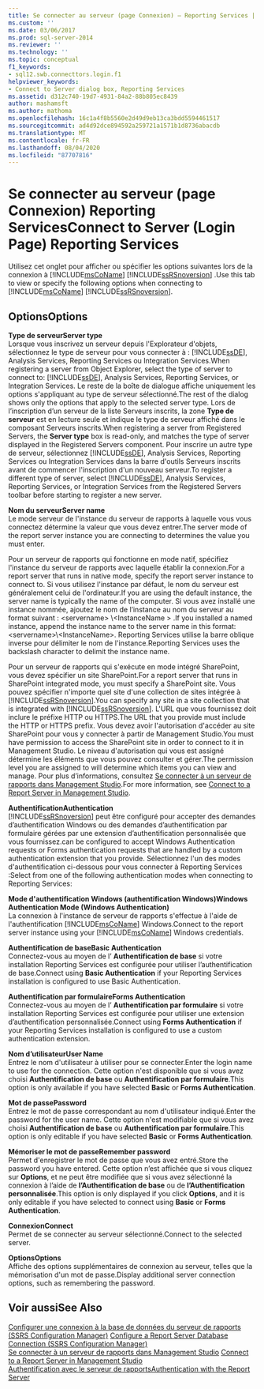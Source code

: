 ```yaml
---
title: Se connecter au serveur (page Connexion) — Reporting Services | Microsoft Docs
ms.custom: ''
ms.date: 03/06/2017
ms.prod: sql-server-2014
ms.reviewer: ''
ms.technology: ''
ms.topic: conceptual
f1_keywords:
- sql12.swb.connecttors.login.f1
helpviewer_keywords:
- Connect to Server dialog box, Reporting Services
ms.assetid: d312c740-19d7-4931-84a2-88b805ec8439
author: mashamsft
ms.author: mathoma
ms.openlocfilehash: 16c1a4f8b5560e2d49d9eb13ca3bdd5594461517
ms.sourcegitcommit: ad4d92dce894592a259721a1571b1d8736abacdb
ms.translationtype: MT
ms.contentlocale: fr-FR
ms.lasthandoff: 08/04/2020
ms.locfileid: "87707816"
---
```

# <a name="connect-to-server-login-page-reporting-services"></a><span data-ttu-id="b87f8-102">Se connecter au serveur (page Connexion) Reporting Services</span><span class="sxs-lookup"><span data-stu-id="b87f8-102">Connect to Server (Login Page) Reporting Services</span></span>
  <span data-ttu-id="b87f8-103">Utilisez cet onglet pour afficher ou spécifier les options suivantes lors de la connexion à [!INCLUDE[msCoName](../includes/msconame-md.md)] [!INCLUDE[ssRSnoversion](../includes/ssrsnoversion-md.md)] .</span><span class="sxs-lookup"><span data-stu-id="b87f8-103">Use this tab to view or specify the following options when connecting to [!INCLUDE[msCoName](../includes/msconame-md.md)] [!INCLUDE[ssRSnoversion](../includes/ssrsnoversion-md.md)].</span></span>  
  
## <a name="options"></a><span data-ttu-id="b87f8-104">Options</span><span class="sxs-lookup"><span data-stu-id="b87f8-104">Options</span></span>  
 <span data-ttu-id="b87f8-105">**Type de serveur**</span><span class="sxs-lookup"><span data-stu-id="b87f8-105">**Server type**</span></span>  
 <span data-ttu-id="b87f8-106">Lorsque vous inscrivez un serveur depuis l'Explorateur d'objets, sélectionnez le type de serveur pour vous connecter à : [!INCLUDE[ssDE](../includes/ssde-md.md)], Analysis Services, Reporting Services ou Integration Services.</span><span class="sxs-lookup"><span data-stu-id="b87f8-106">When registering a server from Object Explorer, select the type of server to connect to: [!INCLUDE[ssDE](../includes/ssde-md.md)], Analysis Services, Reporting Services, or Integration Services.</span></span> <span data-ttu-id="b87f8-107">Le reste de la boîte de dialogue affiche uniquement les options s'appliquant au type de serveur sélectionné.</span><span class="sxs-lookup"><span data-stu-id="b87f8-107">The rest of the dialog shows only the options that apply to the selected server type.</span></span> <span data-ttu-id="b87f8-108">Lors de l’inscription d’un serveur de la liste Serveurs inscrits, la zone **Type de serveur** est en lecture seule et indique le type de serveur affiché dans le composant Serveurs inscrits.</span><span class="sxs-lookup"><span data-stu-id="b87f8-108">When registering a server from Registered Servers, the **Server type** box is read-only, and matches the type of server displayed in the Registered Servers component.</span></span> <span data-ttu-id="b87f8-109">Pour inscrire un autre type de serveur, sélectionnez [!INCLUDE[ssDE](../includes/ssde-md.md)], Analysis Services, Reporting Services ou Integration Services dans la barre d'outils Serveurs inscrits avant de commencer l'inscription d'un nouveau serveur.</span><span class="sxs-lookup"><span data-stu-id="b87f8-109">To register a different type of server, select [!INCLUDE[ssDE](../includes/ssde-md.md)], Analysis Services, Reporting Services, or Integration Services from the Registered Servers toolbar before starting to register a new server.</span></span>  
  
 <span data-ttu-id="b87f8-110">**Nom du serveur**</span><span class="sxs-lookup"><span data-stu-id="b87f8-110">**Server name**</span></span>  
 <span data-ttu-id="b87f8-111">Le mode serveur de l'instance du serveur de rapports à laquelle vous vous connectez détermine la valeur que vous devez entrer.</span><span class="sxs-lookup"><span data-stu-id="b87f8-111">The server mode of the report server instance you are connecting to determines the value you must enter.</span></span>  
  
 <span data-ttu-id="b87f8-112">Pour un serveur de rapports qui fonctionne en mode natif, spécifiez l'instance du serveur de rapports avec laquelle établir la connexion.</span><span class="sxs-lookup"><span data-stu-id="b87f8-112">For a report server that runs in native mode, specify the report server instance to connect to.</span></span> <span data-ttu-id="b87f8-113">Si vous utilisez l'instance par défaut, le nom du serveur est généralement celui de l'ordinateur.</span><span class="sxs-lookup"><span data-stu-id="b87f8-113">If you are using the default instance, the server name is typically the name of the computer.</span></span> <span data-ttu-id="b87f8-114">Si vous avez installé une instance nommée, ajoutez le nom de l’instance au nom du serveur au format suivant : \<servername> \\<InstanceName \> .</span><span class="sxs-lookup"><span data-stu-id="b87f8-114">If you installed a named instance, append the instance name to the server name in this format: \<servername>\\<InstanceName\>.</span></span> <span data-ttu-id="b87f8-115">Reporting Services utilise la barre oblique inverse pour délimiter le nom de l'instance.</span><span class="sxs-lookup"><span data-stu-id="b87f8-115">Reporting Services uses the backslash character to delimit the instance name.</span></span>  
  
 <span data-ttu-id="b87f8-116">Pour un serveur de rapports qui s'exécute en mode intégré SharePoint, vous devez spécifier un site SharePoint.</span><span class="sxs-lookup"><span data-stu-id="b87f8-116">For a report server that runs in SharePoint integrated mode, you must specify a SharePoint site.</span></span> <span data-ttu-id="b87f8-117">Vous pouvez spécifier n'importe quel site d'une collection de sites intégrée à [!INCLUDE[ssRSnoversion](../includes/ssrsnoversion-md.md)].</span><span class="sxs-lookup"><span data-stu-id="b87f8-117">You can specify any site in a site collection that is integrated with [!INCLUDE[ssRSnoversion](../includes/ssrsnoversion-md.md)].</span></span> <span data-ttu-id="b87f8-118">L'URL que vous fournissez doit inclure le préfixe HTTP ou HTTPS.</span><span class="sxs-lookup"><span data-stu-id="b87f8-118">The URL that you provide must include the HTTP or HTTPS prefix.</span></span> <span data-ttu-id="b87f8-119">Vous devez avoir l'autorisation d'accéder au site SharePoint pour vous y connecter à partir de Management Studio.</span><span class="sxs-lookup"><span data-stu-id="b87f8-119">You must have permission to access the SharePoint site in order to connect to it in Management Studio.</span></span> <span data-ttu-id="b87f8-120">Le niveau d'autorisation qui vous est assigné détermine les éléments que vous pouvez consulter et gérer.</span><span class="sxs-lookup"><span data-stu-id="b87f8-120">The permission level you are assigned to will determine which items you can view and manage.</span></span> <span data-ttu-id="b87f8-121">Pour plus d’informations, consultez [Se connecter à un serveur de rapports dans Management Studio](../reporting-services/tools/connect-to-a-report-server-in-management-studio.md).</span><span class="sxs-lookup"><span data-stu-id="b87f8-121">For more information, see [Connect to a Report Server in Management Studio](../reporting-services/tools/connect-to-a-report-server-in-management-studio.md).</span></span>  
  
 <span data-ttu-id="b87f8-122">**Authentification**</span><span class="sxs-lookup"><span data-stu-id="b87f8-122">**Authentication**</span></span>  
 [!INCLUDE[ssRSnoversion](../includes/ssrsnoversion-md.md)] <span data-ttu-id="b87f8-123">peut être configuré pour accepter des demandes d’authentification Windows ou des demandes d’authentification par formulaire gérées par une extension d’authentification personnalisée que vous fournissez.</span><span class="sxs-lookup"><span data-stu-id="b87f8-123">can be configured to accept Windows Authentication requests or Forms authentication requests that are handled by a custom authentication extension that you provide.</span></span> <span data-ttu-id="b87f8-124">Sélectionnez l'un des modes d'authentification ci-dessous pour vous connecter à Reporting Services :</span><span class="sxs-lookup"><span data-stu-id="b87f8-124">Select from one of the following authentication modes when connecting to Reporting Services:</span></span>  
  
 <span data-ttu-id="b87f8-125">**Mode d'authentification Windows (authentification Windows)**</span><span class="sxs-lookup"><span data-stu-id="b87f8-125">**Windows Authentication Mode (Windows Authentication)**</span></span>  
 <span data-ttu-id="b87f8-126">La connexion à l'instance de serveur de rapports s'effectue à l'aide de l'authentification [!INCLUDE[msCoName](../includes/msconame-md.md)] Windows.</span><span class="sxs-lookup"><span data-stu-id="b87f8-126">Connect to the report server instance using your [!INCLUDE[msCoName](../includes/msconame-md.md)] Windows credentials.</span></span>  
  
 <span data-ttu-id="b87f8-127">**Authentification de base**</span><span class="sxs-lookup"><span data-stu-id="b87f8-127">**Basic Authentication**</span></span>  
 <span data-ttu-id="b87f8-128">Connectez-vous au moyen de l’ **Authentification de base** si votre installation Reporting Services est configurée pour utiliser l’authentification de base.</span><span class="sxs-lookup"><span data-stu-id="b87f8-128">Connect using **Basic Authentication** if your Reporting Services installation is configured to use Basic Authentication.</span></span>  
  
 <span data-ttu-id="b87f8-129">**Authentification par formulaire**</span><span class="sxs-lookup"><span data-stu-id="b87f8-129">**Forms Authentication**</span></span>  
 <span data-ttu-id="b87f8-130">Connectez-vous au moyen de l’ **Authentification par formulaire** si votre installation Reporting Services est configurée pour utiliser une extension d’authentification personnalisée.</span><span class="sxs-lookup"><span data-stu-id="b87f8-130">Connect using **Forms Authentication** if your Reporting Services installation is configured to use a custom authentication extension.</span></span>  
  
 <span data-ttu-id="b87f8-131">**Nom d’utilisateur**</span><span class="sxs-lookup"><span data-stu-id="b87f8-131">**User Name**</span></span>  
 <span data-ttu-id="b87f8-132">Entrez le nom d'utilisateur à utiliser pour se connecter.</span><span class="sxs-lookup"><span data-stu-id="b87f8-132">Enter the login name to use for the connection.</span></span> <span data-ttu-id="b87f8-133">Cette option n'est disponible que si vous avez choisi **Authentification de base** ou **Authentification par formulaire**.</span><span class="sxs-lookup"><span data-stu-id="b87f8-133">This option is only available if you have selected **Basic** or **Forms Authentication**.</span></span>  
  
 <span data-ttu-id="b87f8-134">**Mot de passe**</span><span class="sxs-lookup"><span data-stu-id="b87f8-134">**Password**</span></span>  
 <span data-ttu-id="b87f8-135">Entrez le mot de passe correspondant au nom d'utilisateur indiqué.</span><span class="sxs-lookup"><span data-stu-id="b87f8-135">Enter the password for the user name.</span></span> <span data-ttu-id="b87f8-136">Cette option n'est modifiable que si vous avez choisi **Authentification de base** ou **Authentification par formulaire**.</span><span class="sxs-lookup"><span data-stu-id="b87f8-136">This option is only editable if you have selected **Basic** or **Forms Authentication**.</span></span>  
  
 <span data-ttu-id="b87f8-137">**Mémoriser le mot de passe**</span><span class="sxs-lookup"><span data-stu-id="b87f8-137">**Remember password**</span></span>  
 <span data-ttu-id="b87f8-138">Permet d'enregistrer le mot de passe que vous avez entré.</span><span class="sxs-lookup"><span data-stu-id="b87f8-138">Store the password you have entered.</span></span> <span data-ttu-id="b87f8-139">Cette option n’est affichée que si vous cliquez sur **Options**, et ne peut être modifiée que si vous avez sélectionné la connexion à l’aide de **l’Authentification de base** ou de **l’Authentification personnalisée**.</span><span class="sxs-lookup"><span data-stu-id="b87f8-139">This option is only displayed if you click **Options**, and it is only editable if you have selected to connect using **Basic** or **Forms Authentication**.</span></span>  
  
 <span data-ttu-id="b87f8-140">**Connexion**</span><span class="sxs-lookup"><span data-stu-id="b87f8-140">**Connect**</span></span>  
 <span data-ttu-id="b87f8-141">Permet de se connecter au serveur sélectionné.</span><span class="sxs-lookup"><span data-stu-id="b87f8-141">Connect to the selected server.</span></span>  
  
 <span data-ttu-id="b87f8-142">**Options**</span><span class="sxs-lookup"><span data-stu-id="b87f8-142">**Options**</span></span>  
 <span data-ttu-id="b87f8-143">Affiche des options supplémentaires de connexion au serveur, telles que la mémorisation d'un mot de passe.</span><span class="sxs-lookup"><span data-stu-id="b87f8-143">Display additional server connection options, such as remembering the password.</span></span>  
  
## <a name="see-also"></a><span data-ttu-id="b87f8-144">Voir aussi</span><span class="sxs-lookup"><span data-stu-id="b87f8-144">See Also</span></span>  
 <span data-ttu-id="b87f8-145">[Configurer une connexion à la base de données du serveur de rapports &#40;SSRS Configuration Manager&#41;](../../2014/sql-server/install/configure-a-report-server-database-connection-ssrs-configuration-manager.md) </span><span class="sxs-lookup"><span data-stu-id="b87f8-145">[Configure a Report Server Database Connection  &#40;SSRS Configuration Manager&#41;](../../2014/sql-server/install/configure-a-report-server-database-connection-ssrs-configuration-manager.md) </span></span>  
 <span data-ttu-id="b87f8-146">[Se connecter à un serveur de rapports dans Management Studio](../reporting-services/tools/connect-to-a-report-server-in-management-studio.md) </span><span class="sxs-lookup"><span data-stu-id="b87f8-146">[Connect to a Report Server in Management Studio](../reporting-services/tools/connect-to-a-report-server-in-management-studio.md) </span></span>  
 [<span data-ttu-id="b87f8-147">Authentification avec le serveur de rapports</span><span class="sxs-lookup"><span data-stu-id="b87f8-147">Authentication with the Report Server</span></span>](../reporting-services/security/authentication-with-the-report-server.md)  
  
  
